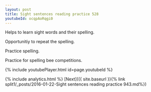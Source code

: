 ```yaml
---
layout: post
title: Sight sentences reading practice 528
youtubeId: ocqpAoRqgi0
---
```

 
 
Helps to learn sight words and their spelling.

Opportunitiy to repeat the spelling. 

Practice spelling. 
 
Practice for spelling bee competitions. 
 
{% include youtubePlayer.html id=page.youtubeId %}
 
 
{% include analytics.html %} 
[Next]({{ site.baseurl }}{% link  split1/_posts/2016-01-22-Sight sentences reading practice 943.md%})
 
